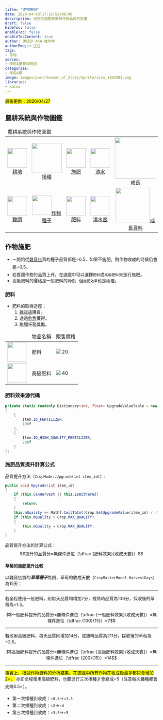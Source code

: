 ```yaml
---
title: "作物施肥"
date: 2020-04-03T17:16:52+08:00
description: 作物的施肥效果對作物品質的影響
draft: false
hideToc: false
enableToc: false
enableTocContent: true
author: 伊琉沙 AKA 哇咔咔
authorEmoji: 👩🏿‍🚀
tags: 
- 作物
series:
- 哆啦A夢牧場物語
categories:
- 哆啦A夢
image: images/post/Season_of_Story/Sprite/icon_1103001.png
libraries:
- katex
---
```

<mark>最後更新：2020/04/27</mark>

## 農耕系統與作物圖鑑
<table>
    <thead>
        <tr>
            <td colspan="10">農耕系統與作物圖鑑</td>        
        </tr>
    </thead>
    <tr>
        <td align="center"><a href="../doraemon-story-crop-part1"><img width="64px" src= "/images/post/Season_of_Story/Sprite/icon_1001000.png">耕地</a></td>
        <td align="center"><a href="../doraemon-story-crop-part2"><img width="98px" src= "/images/post/Season_of_Story/Sprite/Crop_90110400.png">播種</a></td>
        <td align="center"><a href="../doraemon-story-crop-part3"><img width="64px" src= "/images/post/Season_of_Story/Sprite/icon_1103001.png">施肥</a></td>
        <td align="center"><a href="../doraemon-story-crop-part4"><img width="64px" src= "/images/post/Season_of_Story/Sprite/icon_1001020.png">澆水</a></td>        
        <td align="center"><a href="../doraemon-story-crop-part5"><img width="136px" src= "/images/post/Season_of_Story/Sprite/Crop_90110402.png">成長</a></td>
        <td align="center"><a href="../doraemon-story-crop-part6"><img width="64px" src= "/images/post/Season_of_Story/Sprite/icon_1001030.png">收成收割</a></td>
        <td align="center"><a href="../doraemon-story-shipping-prices-crops"><img width="64px" src= "/images/post/Season_of_Story/Sprite/icon_3000205.png">出貨價格</a></td>
    </tr>
    <tr>
        <td align="center"><a href="../doraemon-story-crop-part1/#鋤頭"><img width="64px" src= "/images/post/Season_of_Story/Sprite/icon_1001005.png">鋤頭</a></td>
        <td align="center"><a href="../doraemon-story-shop-20700-knick-knacks-general-store/#作物種子"><img width="64px" src= "/images/post/Season_of_Story/Sprite/icon_2000501.png">作物種子</a></td>
        <td align="center"><a href="../doraemon-story-shop-20700-knick-knacks-general-store/#肥料"><img width="64px" src= "/images/post/Season_of_Story/Sprite/icon_1103000.png">肥料</a></td>
        <td align="center"><a href="../doraemon-story-crop-part4/#澆水壺"><img width="64px" src= "/images/post/Season_of_Story/Sprite/icon_1001025.png">澆水壺</a></td>        
        <td align="center"><a href="../doraemon-story-crop-grow"><img width="113px" src= "/images/post/Season_of_Story/Sprite/Crop_90110405.png">成長資料</a></td>
        <td align="center"><a href="../doraemon-story-crop-part6/#鐮刀"><img width="64px" src= "/images/post/Season_of_Story/Sprite/icon_1001035.png">鐮刀</a></td>
        <td align="center"><a href="../#溫室種植"><img width="64px" src= "/images/post/Season_of_Story/Sprite/icon_1104000.png">溫室種植</a></td>
    </tr>
</table>

## 作物施肥
+ 一開始從[雜貨店](../doraemon-story-shop-20700-knick-knacks-general-store)買的種子品質都是⭐️0.5，如果不施肥，則作物收成的時候仍會是⭐️0.5。
+ 若要讓作物的品質上升，在遊戲中可以選擇`肥料`或`高級肥料`來進行施肥。
+ 高級肥料的價格是一般肥料的`兩倍`，但`施肥效果`也是兩倍。

### 肥料
+ 肥料的取得途徑：
    1. [雜貨店](../doraemon-story-shop-20700-knick-knacks-general-store/#肥料)購買。
    2. 透過[釣魚](../doraemon-story-live-fishing)獲得。
    3. 跑腿任務獎勵。

<table>
    <thead>
        <tr>
            <td></td>
            <td>物品名稱</td>
            <td>販售價格</td>
        </tr>
    </thead>
    <tr>
        <td><img width= "64px" src= "/images/post/Season_of_Story/Sprite/icon_1103000.png"></td>
        <td>肥料</td>
        <td><img align="left" src= "/images/post/Season_of_Story/Sprite/Icon_Money_01.png">20</td>
    </tr>
    <tr>
        <td><img width= "64px" src= "/images/post/Season_of_Story/Sprite/icon_1103001.png"></td>
        <td>高級肥料</td>
        <td><img align="left" src= "/images/post/Season_of_Story/Sprite/Icon_Money_01.png">40</td>
    </tr>
</table>

### 肥料效果源代碼
```C#
private static readonly Dictionary<int, float> UpgradeValueTable = new Dictionary<int, float>
{
    {
        Item.ID_FERTILIZER,
        100f
    },
    {
        Item.ID_HIGH_QUALITY_FERTILIZER,
        200f
    }
};
```

### 施肥品質提升計算公式
品質提升方法（`CropModel.Upgrade(int item_id)`）：
```C#
public void Upgrade(int item_id)
{
    if (this.CanHarvest || this.IsWithered)
    {
        return;
    }
    this.mQuality += Mathf.CeilToInt(Crop.GetUpgradeValue(item_id) / (float)this.Master.HarvestDays);
    if (this.mQuality > Crop.MAX_QUALITY)
    {
        this.mQuality = Crop.MAX_QUALITY;
    }
}
```
品質提升方法的計算公式：
$$提升的品質分=無條件進位（\dfrac {肥料效果}{收成天數}）$$

#### 草莓的施肥提升比較
以雜貨店買的***草莓種子***為例，草莓的收成天數（`CropMasterModel.HarvestDays`）為15天：
*******
若全程使用一般肥料，則每天品質均增加7分，成熟時品質為106分，採收後的草莓為⭐️1.5。
$$一般肥料提升的品質分=無條件進位（\dfrac {一般肥料效果}{收成天數}）=無條件進位（\dfrac {100}{15}）=7$$
*******
若改用高級肥料，每天品質則增加14分，成熟時品質為211分，採收後的草莓為⭐️2.5。
$$高級肥料提升的品質分=無條件進位（\dfrac {高級肥料效果}{收成天數}）=無條件進位（\dfrac {200}{15}）=14$$
*******
<mark>事實上，根據作物資料的分析結果，在遊戲中所有作物在收成後最多都只會增加2⭐️。</mark>
亦即全程使用高級肥料，也要進行三次播種才會變成⭐️5（注意每次播種都會先降0.5⭐️）。
+ 第一次播種到收成：`⭐️0.5`→`⭐️2.5`
+ 第二次播種到收成：`⭐️2`→`⭐️4`
+ 第三次播種到收成：`⭐️3.5`→`⭐️5`
